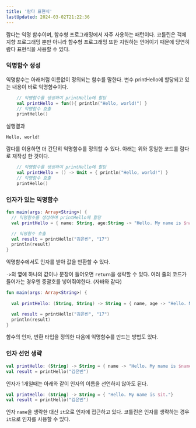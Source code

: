 ```yaml
---
title: '람다 표현식'
lastUpdated: 2024-03-02T21:22:36
---
```


람다는 익명 함수이며, 함수형 프로그래밍에서 자주 사용하는 패턴이다.
코틀린은 객체지향 프로그래밍 뿐만 아니라 함수형 프로그래밍 또한 지원하는 언어이기 때문에 당연히 람다 표현식을 사용할 수 있다. 

### 익명함수 생성

익명함수는 아래처럼 이름없이 정의되는 함수를 말한다. 변수 printHello에 할당되고 있는 내용이 바로 익명함수이다.

```kotlin
    // 익명함수를 생성하여 printHello에 할당
    val printHello = fun(){ println("Hello, world!") }
    // 익명함수 호출
    printHello()
```

실행결과
```
Hello, world!
```

람다를 이용하면 더 간단히 익명함수를 정의할 수 있다. 아래는 위와 동일한 코드를 람다로 재작성 한 것이다.

```kotlin
    // 익명함수를 생성하여 printHello에 할당
    val printHello = () -> Unit = { println("Hello, world!") }
    // 익명함수 호출
    printHello()
```

### 인자가 있는 익명함수

```kotlin
fun main(args: Array<String>) {
  // 익명함수를 생성하여 printHello에 할당
  val printHello = { name: String, age:String -> "Hello. My name is $name. I'm $age year old" }

  // 익명함수 호출
  val result = printHello("김은빈", "17")
  println(result)
}
```

익명함수에서도 인자를 받아 값을 반환할 수 있다.

`->`의 옆에 하나의 값이나 문장이 들어오면 `return`을 생략할 수 있다. 여러 줄의 코드가 들어가는 경우엔 중괄호를 넣어줘야한다. (자바와 같다)

```kotlin
fun main(args: Array<String>) {
    
  val printHello: (String, String) -> String = { name, age -> "Hello. My name is $name. i'm $age year old" }

  val result = printHello("김은빈", "17")
  println(result)
}
```

함수의 인자, 반환 타입을 정의한 다음에 익명함수를 만드는 방법도 있다.

### 인자 선언 생략

```kotlin
val printHello: (String) -> String = { name -> "Hello. My name is $name."}
val result = printHello("김은빈")
```

인자가 1개일때는 아래와 같이 인자의 이름을 선언하지 않아도 된다.

```kotlin
val printHello: (String) -> String = { "Hello. My name is $it."}
val result = printHello("김은빈")
```

인자 `name`을 생략한 대신 `it`으로 인자에 접근하고 있다. 코틀린은 인자를 생략하는 경우 `it`으로 인자를 사용할 수 있다.




